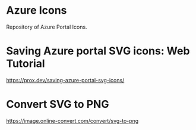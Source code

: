 # Azure Icons
Repository of Azure Portal Icons.

# Saving Azure portal SVG icons: Web Tutorial
https://prox.dev/saving-azure-portal-svg-icons/

# Convert SVG to PNG
https://image.online-convert.com/convert/svg-to-png



